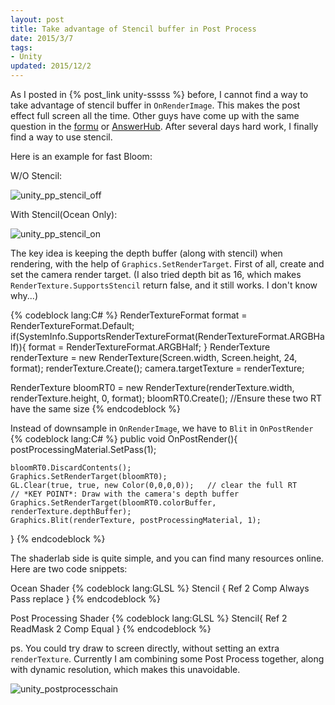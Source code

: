 ```yaml
---
layout: post
title: Take advantage of Stencil buffer in Post Process
date: 2015/3/7
tags:
- Unity
updated: 2015/12/2
---
```


As I posted in {% post_link unity-sssss %} before, I cannot find a way to take advantage of stencil buffer in `OnRenderImage`. This makes the post effect full screen all the time. Other guys have come up with the same question in the [formu](http://forum.unity3d.com/threads/using-the-stencil-buffer-in-a-post-fx.222983/) or [AnswerHub](http://answers.unity3d.com/questions/621279/using-the-stencil-buffer-in-a-post-process.html). After several days hard work, I finally find a way to use stencil.

Here is an example for fast Bloom:

W/O Stencil: 

![unity_pp_stencil_off](/images/unity_pp_stencil_off.png)

<!--more-->

With Stencil(Ocean Only): 

![unity_pp_stencil_on](/images/unity_pp_stencil_on.png)

The key idea is keeping the depth buffer (along with stencil) when rendering, with the help of `Graphics.SetRenderTarget`. First of all, create and set the camera render target. (I also tried depth bit as 16, which makes `RenderTexture.SupportsStencil` return false, and it still works. I don't know why...)

{% codeblock lang:C# %}
RenderTextureFormat format = RenderTextureFormat.Default;
if(SystemInfo.SupportsRenderTextureFormat(RenderTextureFormat.ARGBHalf)){
	format = RenderTextureFormat.ARGBHalf;
}
RenderTexture renderTexture = new RenderTexture(Screen.width, Screen.height, 24, format);
renderTexture.Create();
camera.targetTexture = renderTexture;

RenderTexture bloomRT0  = new RenderTexture(renderTexture.width, renderTexture.height, 0, format);
bloomRT0.Create();	//Ensure these two RT have the same size
{% endcodeblock %}

Instead of downsample in `OnRenderImage`, we have to `Blit` in `OnPostRender`
{% codeblock lang:C# %}
public void OnPostRender(){
	postProcessingMaterial.SetPass(1);

	bloomRT0.DiscardContents();
	Graphics.SetRenderTarget(bloomRT0);
	GL.Clear(true, true, new Color(0,0,0,0));	// clear the full RT
	// *KEY POINT*: Draw with the camera's depth buffer
	Graphics.SetRenderTarget(bloomRT0.colorBuffer, renderTexture.depthBuffer);
	Graphics.Blit(renderTexture, postProcessingMaterial, 1);
}
{% endcodeblock %}

The shaderlab side is quite simple, and you can find many resources online. Here are two code snippets:

Ocean Shader
{% codeblock lang:GLSL %}
Stencil {
	Ref 2
	Comp Always
	Pass replace
}
{% endcodeblock %}

Post Processing Shader
{% codeblock lang:GLSL %}
Stencil{
	Ref 2
	ReadMask 2
	Comp Equal
}
{% endcodeblock %}

ps. You could try draw to screen directly, without setting an extra `renderTexture`. Currently I am combining some Post Process together, along with dynamic resolution, which makes this unavoidable.

![unity_postprocesschain](/images/unity_postprocesschain.png)
